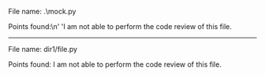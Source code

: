 File name: .\mock.py 

Points found:\n'
           'I am not able to perform the code review of this file. 

---

File name: dir1/file.py 

Points found:
I am not able to perform the code review of this file.